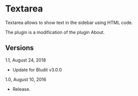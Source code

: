 Textarea
==========

Textarea allows to show text in the sidebar using HTML code.

The plugin is a modification of the plugin About.

Versions
--------

1.1, August 24, 2018
- Update for Bludit v3.0.0

1.0, August 10, 2016
- Release.
